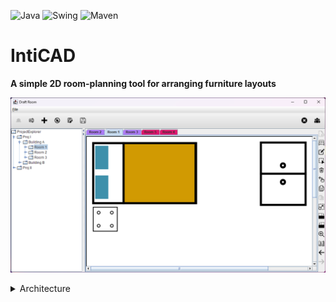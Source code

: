 ![Java](https://img.shields.io/badge/Java-22-blue?logo=java&logoColor=white)
![Swing](https://img.shields.io/badge/Swing-javax.swing-blueviolet)
![Maven](https://img.shields.io/badge/Maven-3.6%2B-blue?logo=apachemaven&logoColor=white)


# IntiCAD
**A simple 2D room-planning tool for arranging furniture layouts**

![Room layout screenshot](src/main/resources/assignment/screenshot1.png)

<details>
<summary>Architecture</summary>

## Faculty baseline requirements (in Serbian)

```
src\main\resources\assignment\requirements
```
## UML example

This UML diagram highlights a clear separation of concerns between the UI and the core application, with the `ProjectManager` serving as the bridge between them.

![UML architecture diagram](src/main/resources/assignment/uml1.png)

</details>